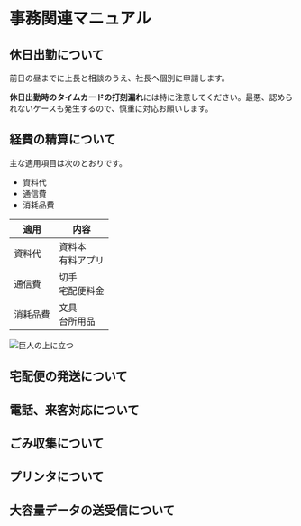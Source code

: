 # 事務関連マニュアル
## 休日出勤について
前日の昼までに上長と相談のうえ、社長へ個別に申請します。

**休日出勤時のタイムカードの打刻漏れ**には特に注意してください。最悪、認められないケースも発生するので、慎重に対応お願いします。
## 経費の精算について
主な適用項目は次のとおりです。
- 資料代
- 通信費
- 消耗品費

|適用  |内容
|--|--
|資料代  |資料本<br>有料アプリ
|通信費  |切手<br>宅配便料金
|消耗品費  |文具<br>台所用品

![巨人の上に立つ](img/standing.png)


## 宅配便の発送について
## 電話、来客対応について
## ごみ収集について
## プリンタについて
## 大容量データの送受信について
